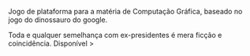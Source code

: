 Jogo de plataforma para a matéria de Computação Gráfica, baseado no jogo do dinossauro do google.

Toda e qualquer semelhança com ex-presidentes é mera ficção e coincidência.
Disponível > 
